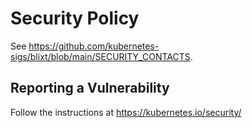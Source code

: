 # Security Policy

See https://github.com/kubernetes-sigs/blixt/blob/main/SECURITY_CONTACTS.

## Reporting a Vulnerability

Follow the instructions at https://kubernetes.io/security/
